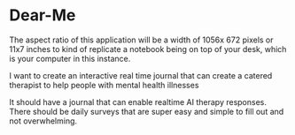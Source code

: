 # Dear-Me

The aspect ratio of this application will be a width of 1056x 672 pixels or 11x7 
inches to kind of replicate a notebook being on top of your desk, which is your 
computer in this instance.

I want to create an interactive real time journal that can create a catered 
therapist to help people with mental health illnesses

It should have a journal that can enable realtime AI therapy responses.
There should be daily surveys that are super easy and simple to fill out and 
not overwhelming.